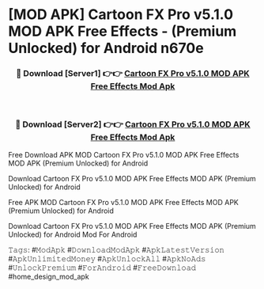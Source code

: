 # [MOD APK] Cartoon FX Pro v5.1.0 MOD APK Free Effects - (Premium Unlocked) for Android n670e



<div align="center">
<h3>🔴 Download [Server1] 👉👉 <a href="https://momento.my/?title=Cartoon_FX_Pro_v5.1.0_MOD_APK_Free_Effects">Cartoon FX Pro v5.1.0 MOD APK Free Effects Mod Apk</a></h3><br>

<h3>🔴 Download [Server2] 👉👉 <a href="https://momento.my/?title=Cartoon_FX_Pro_v5.1.0_MOD_APK_Free_Effects">Cartoon FX Pro v5.1.0 MOD APK Free Effects Mod Apk</a></h3>
</div>



Free Download APK MOD Cartoon FX Pro v5.1.0 MOD APK Free Effects MOD APK (Premium Unlocked) for Android

Download Cartoon FX Pro v5.1.0 MOD APK Free Effects MOD APK (Premium Unlocked) for Android

Free APK MOD Cartoon FX Pro v5.1.0 MOD APK Free Effects MOD APK (Premium Unlocked) for Android

Download Cartoon FX Pro v5.1.0 MOD APK Free Effects MOD APK (Premium Unlocked) for Android Mod For Android

𝚃𝚊𝚐𝚜: #𝙼𝚘𝚍𝙰𝚙𝚔 #𝙳𝚘𝚠𝚗𝚕𝚘𝚊𝚍𝙼𝚘𝚍𝙰𝚙𝚔 #𝙰𝚙𝚔𝙻𝚊𝚝𝚎𝚜𝚝𝚅𝚎𝚛𝚜𝚒𝚘𝚗 #𝙰𝚙𝚔𝚄𝚗𝚕𝚒𝚖𝚒𝚝𝚎𝚍𝙼𝚘𝚗𝚎𝚢 #𝙰𝚙𝚔𝚄𝚗𝚕𝚘𝚌𝚔𝙰𝚕𝚕 #𝙰𝚙𝚔𝙽𝚘𝙰𝚍𝚜 #𝚄𝚗𝚕𝚘𝚌𝚔𝙿𝚛𝚎𝚖𝚒𝚞𝚖 #𝙵𝚘𝚛𝙰𝚗𝚍𝚛𝚘𝚒𝚍 #𝙵𝚛𝚎𝚎𝙳𝚘𝚠𝚗𝚕𝚘𝚊𝚍 #home_design_mod_apk
